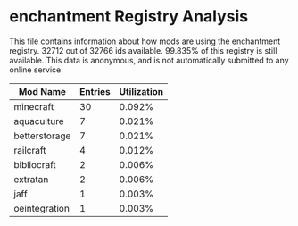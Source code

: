 # enchantment Registry Analysis

This file contains information about how mods are using the enchantment
registry. 32712 out of 32766 ids available. 99.835% of this registry is still
available. This data is anonymous, and is not automatically submitted to any
online service.


| Mod Name      | Entries | Utilization |
|---------------|---------|-------------|
| minecraft     | 30      | 0.092%      |
| aquaculture   | 7       | 0.021%      |
| betterstorage | 7       | 0.021%      |
| railcraft     | 4       | 0.012%      |
| bibliocraft   | 2       | 0.006%      |
| extratan      | 2       | 0.006%      |
| jaff          | 1       | 0.003%      |
| oeintegration | 1       | 0.003%      |
